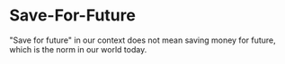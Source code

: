 # Save-For-Future
"Save for future" in our context does not mean saving money for future, which is the norm in our world today. 

